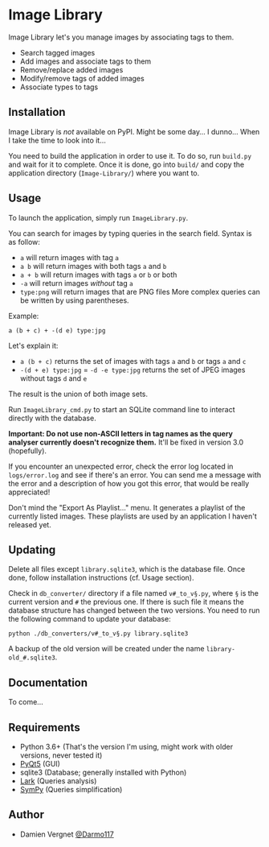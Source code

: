 # Image Library
Image Library let's you manage images by associating tags to them.

- Search tagged images
- Add images and associate tags to them
- Remove/replace added images
- Modify/remove tags of added images
- Associate types to tags

## Installation
Image Library is *not* available on PyPI. Might be some day… I dunno… When I take the time to look into it…

You need to build the application in order to use it. To do so, run `build.py` and wait for it to complete.
Once it is done, go into `build/` and copy the application directory (`Image-Library/`) where you want to.

## Usage
To launch the application, simply run `ImageLibrary.py`.

You can search for images by typing queries in the search field.
Syntax is as follow:
- `a` will return images with tag `a`
- `a b` will return images with both tags `a` and `b`
- `a + b` will return images with tags `a` or `b` or both
- `-a` will return images *without* tag `a`
- `type:png` will return images that are PNG files
More complex queries can be written by using parentheses.

Example:
```
a (b + c) + -(d e) type:jpg
```
Let's explain it:
- `a (b + c)` returns the set of images with tags `a` and `b` or tags `a` and `c`
- `-(d + e) type:jpg` = `-d -e type:jpg` returns the set of JPEG images without tags `d` and `e`

The result is the union of both image sets.

Run `ImageLibrary_cmd.py` to start an SQLite command line to interact directly with the database.

**Important: Do not use non-ASCII letters in tag names as the query analyser currently doesn't recognize them.**
It'll be fixed in version 3.0 (hopefully).

If you encounter an unexpected error, check the error log located in `logs/error.log` and see if there's an error.
You can send me a message with the error and a description of how you got this error, that would be really appreciated!

Don't mind the "Export As Playlist…" menu. It generates a playlist of the currently listed images.
These playlists are used by an application I haven't released yet.

## Updating
Delete all files except `library.sqlite3`, which is the database file.
Once done, follow installation instructions (cf. Usage section).

Check in `db_converter/` directory if a file named `v#_to_v§.py`, where `§` is the
current version and `#` the previous one.
If there is such file it means the database structure has changed between the two versions.
You need to run the following command to update your database:
```
python ./db_converters/v#_to_v§.py library.sqlite3
```
A backup of the old version will be created under the name `library-old_#.sqlite3`.

## Documentation
To come…

## Requirements
- Python 3.6+ (That's the version I'm using, might work with older versions, never tested it)
- [PyQt5](http://pyqt.sourceforge.net/Docs/PyQt5/) (GUI)
- sqlite3 (Database; generally installed with Python)
- [Lark](https://github.com/erezsh/lark) (Queries analysis)
- [SymPy](http://www.sympy.org/fr/index.html) (Queries simplification)

## Author
- Damien Vergnet [@Darmo117](https://github.com/Darmo117)
